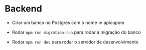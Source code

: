 # Backend

- Criar um banco no Postgres com o nome => apicupom

- Rodar `npm run migration:run` para rodar a migração do banco

- Rodar `npm run dev` para rodar o servidor de desenvolvimento
